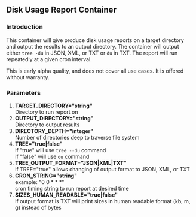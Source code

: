 ## Disk Usage Report Container

### Introduction

This container will give produce disk usage reports on a target directory and output the results to an output directory.
The container will output either `tree -du` in JSON, XML, or TXT or `du` in TXT. The report will run repeatedly at a given cron interval.

This is early alpha quality, and does not cover all use cases.  It is offered without warranty.

### Parameters

1. **TARGET_DIRECTORY="string"**  
  Directory to run report on  
2. **OUTPUT_DIRECTORY="string"**  
  Directory to output results  
3. **DIRECTORY_DEPTH="integer"**   
  Number of directories deep to traverse file system  
4. **TREE="true|false"**  
  if "true" will use `tree --du` command  
  if "false" will use `du` command
5. **TREE_OUTPUT_FORMAT="JSON|XML|TXT"**  
  if TREE="true" allows changing of output format to JSON, XML, or TXT
6. **CRON_STRING="string"**  
  example: "0 0 * * *"  
  cron timing string to run report at desired time
7. **SIZES_HUMAN_READABLE="true|false"**  
  if output format is TXT will print sizes in human readable format (kb, m, g) instead of bytes
